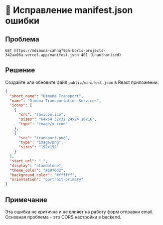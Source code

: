 # 🔧 Исправление manifest.json ошибки

## Проблема
```
GET https://mdimona-cahnqf9ph-boris-projects-342aa06a.vercel.app/manifest.json 401 (Unauthorized)
```

## Решение

Создайте или обновите файл `public/manifest.json` в React приложении:

```json
{
  "short_name": "Dimona Transport",
  "name": "Dimona Transportation Services",
  "icons": [
    {
      "src": "favicon.ico",
      "sizes": "64x64 32x32 24x24 16x16",
      "type": "image/x-icon"
    },
    {
      "src": "transport.png",
      "type": "image/png",
      "sizes": "192x192"
    }
  ],
  "start_url": ".",
  "display": "standalone",
  "theme_color": "#1976d2",
  "background_color": "#ffffff",
  "orientation": "portrait-primary"
}
```

## Примечание
Эта ошибка не критична и не влияет на работу форм отправки email. 
Основная проблема - это CORS настройки в backend.